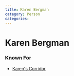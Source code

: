 ```yaml
---
title: Karen Bergman
category: Person
categories:
---
```

# Karen Bergman
### Known For
- [Karen's Corridor](Karen's-Corridor)
